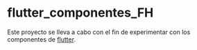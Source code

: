 # flutter_componentes_FH
Este proyecto se lleva a cabo con el fin de experimentar con los componentes de [flutter](https://flutter.dev "flutter").